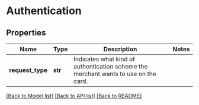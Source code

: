 # Authentication

## Properties
Name | Type | Description | Notes
------------ | ------------- | ------------- | -------------
**request_type** | **str** | Indicates what kind of authentication scheme the merchant wants to use on the card. | 

[[Back to Model list]](../README.md#documentation-for-models) [[Back to API list]](../README.md#documentation-for-api-endpoints) [[Back to README]](../README.md)



